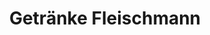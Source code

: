 ---
title: "Getränke Fleischmann"
url: /neuburg-an-der-donau/getraenke-fleischmann/
shop: Getränke
---